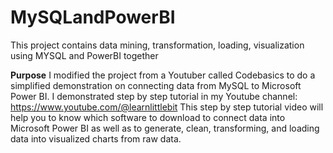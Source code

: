 # MySQLandPowerBI
This project contains data mining, transformation, loading, visualization using MYSQL and PowerBI together

**Purpose**
I modified the project from a Youtuber called Codebasics to do a simplified demonstration on connecting data from MySQL to Microsoft Power BI. I demonstrated step by step tutorial in my Youtube channel: https://www.youtube.com/@learnlittlebit
This step by step tutorial video will help you to know which software to download to connect data into Microsoft Power BI as well as to generate, clean, transforming, and loading data into visualized charts from raw data.
